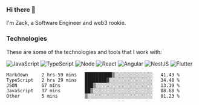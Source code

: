 ### Hi there 👋
I'm Zack, a Software Engineer and web3 rookie.

### Technologies
These are some of the technologies and tools that I work with:

![JavaScript](https://img.shields.io/badge/JavaScript-323330.svg?logo=javascript&logoColor=F7DF1E) 
![TypeScript](https://img.shields.io/badge/TypeScript-007ACC.svg?logo=typescript&logoColor=white) 
![Node](https://img.shields.io/badge/Node.js-43853D.svg?logo=node.js&logoColor=white)
![React](https://img.shields.io/badge/React-20232a.svg?logo=react&logoColor=61DAFB) 
![Angular](https://img.shields.io/badge/Angular-E23237.svg?logo=angularjs&logoColor=white)
![NestJS](https://img.shields.io/badge/NestJS-E0234E?logo=nestjs&logoColor=white)
![Flutter](https://img.shields.io/badge/Flutter-02569B.svg?logo=flutter&logoColor=white)

<!--START_SECTION:waka-->

```text
Markdown     2 hrs 59 mins   ██████████▒░░░░░░░░░░░░░░   41.43 %
TypeScript   2 hrs 29 mins   ████████▓░░░░░░░░░░░░░░░░   34.48 %
JSON         57 mins         ███▒░░░░░░░░░░░░░░░░░░░░░   13.19 %
JavaScript   37 mins         ██▒░░░░░░░░░░░░░░░░░░░░░░   08.68 %
Other        5 mins          ▒░░░░░░░░░░░░░░░░░░░░░░░░   01.23 %
```

<!--END_SECTION:waka-->
